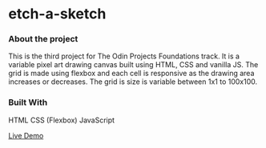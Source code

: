 # etch-a-sketch
### **About the project**

This is the third project for The Odin Projects Foundations track. It is a variable pixel art drawing canvas built using HTML, CSS and vanilla JS. The grid is made using flexbox and each cell is responsive as the drawing area increases or decreases. The grid is size is variable between 1x1 to 100x100. 

### **Built With**

HTML
CSS (Flexbox)
JavaScript

[Live Demo](https://seungahpyun.github.io/etch-a-sketch/) 

### 
